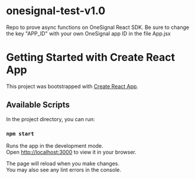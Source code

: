 # onesignal-test-v1.0

Repo to prove async functions on OneSignal React SDK.
Be sure to change the key "APP_ID" with your own OneSignal app ID in the file App.jsx

# Getting Started with Create React App

This project was bootstrapped with [Create React App](https://github.com/facebook/create-react-app).

## Available Scripts

In the project directory, you can run:

### `npm start`

Runs the app in the development mode.\
Open [http://localhost:3000](http://localhost:3000) to view it in your browser.

The page will reload when you make changes.\
You may also see any lint errors in the console.

